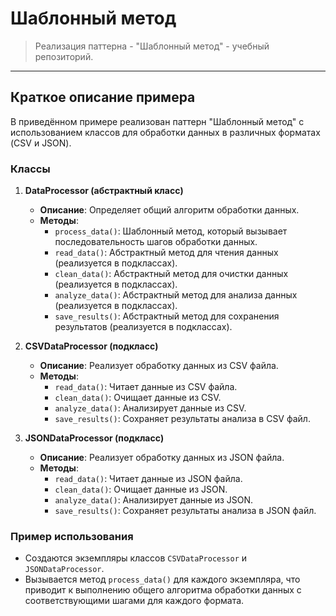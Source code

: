 # Шаблонный метод

>Реализация паттерна - "Шаблонный метод" - учебный репозиторий.


***


## Краткое описание примера

В приведённом примере реализован паттерн "Шаблонный метод" с использованием классов для обработки данных в различных форматах (CSV и JSON).

### Классы

1. **DataProcessor (абстрактный класс)**
   - **Описание**: Определяет общий алгоритм обработки данных.
   - **Методы**:
     - `process_data()`: Шаблонный метод, который вызывает последовательность шагов обработки данных.
     - `read_data()`: Абстрактный метод для чтения данных (реализуется в подклассах).
     - `clean_data()`: Абстрактный метод для очистки данных (реализуется в подклассах).
     - `analyze_data()`: Абстрактный метод для анализа данных (реализуется в подклассах).
     - `save_results()`: Абстрактный метод для сохранения результатов (реализуется в подклассах).

2. **CSVDataProcessor (подкласс)**
   - **Описание**: Реализует обработку данных из CSV файла.
   - **Методы**:
     - `read_data()`: Читает данные из CSV файла.
     - `clean_data()`: Очищает данные из CSV.
     - `analyze_data()`: Анализирует данные из CSV.
     - `save_results()`: Сохраняет результаты анализа в CSV файл.

3. **JSONDataProcessor (подкласс)**
   - **Описание**: Реализует обработку данных из JSON файла.
   - **Методы**:
     - `read_data()`: Читает данные из JSON файла.
     - `clean_data()`: Очищает данные из JSON.
     - `analyze_data()`: Анализирует данные из JSON.
     - `save_results()`: Сохраняет результаты анализа в JSON файл.

### Пример использования

- Создаются экземпляры классов `CSVDataProcessor` и `JSONDataProcessor`.
- Вызывается метод `process_data()` для каждого экземпляра, что приводит к выполнению общего алгоритма обработки данных с соответствующими шагами для каждого формата.
